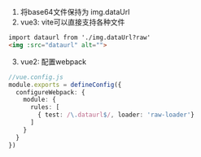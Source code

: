 1. 将base64文件保持为 img.dataUrl
2. vue3: vite可以直接支持各种文件

```html
import dataurl from './img.dataUrl?raw'
<img :src="dataurl" alt="">
```

3. vue2: 配置webpack

```ts
//vue.config.js
module.exports = defineConfig({
  configureWebpack: {
    module: {
      rules: [
        { test: /\.dataurl$/, loader: 'raw-loader'}
      ]
    }
  }
})
```
